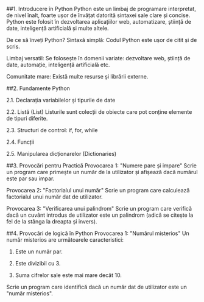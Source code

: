 ##1. Introducere în Python
Python este un limbaj de programare interpretat, de nivel înalt, foarte ușor de învățat datorită sintaxei sale clare și concise. Python este folosit în dezvoltarea aplicațiilor web, automatizare, știință de date, inteligență artificială și multe altele.

De ce să înveți Python?
Sintaxă simplă: Codul Python este ușor de citit și de scris.

Limbaj versatil: Se folosește în domenii variate: dezvoltare web, știință de date, automație, inteligență artificială etc.

Comunitate mare: Există multe resurse și librării externe.

##2. Fundamente Python

2.1. Declarația variabilelor și tipurile de date

2.2. Listă (List)
Listurile sunt colecții de obiecte care pot conține elemente de tipuri diferite.

2.3. Structuri de control: if, for, while

2.4. Funcții

2.5. Manipularea dicționarelor (Dictionaries)

##3. Provocări pentru Practică
Provocarea 1: "Numere pare și impare"
Scrie un program care primește un număr de la utilizator și afișează dacă numărul este par sau impar.

Provocarea 2: "Factorialul unui număr"
Scrie un program care calculează factorialul unui număr dat de utilizator.

Provocarea 3: "Verificarea unui palindrom"
Scrie un program care verifică dacă un cuvânt introdus de utilizator este un palindrom (adică se citește la fel de la stânga la dreapta și invers).

##4. Provocări de logică în Python
Provocarea 1: "Numărul misterios"
Un număr misterios are următoarele caracteristici:

1. Este un număr par.

2. Este divizibil cu 3.

3. Suma cifrelor sale este mai mare decât 10.

Scrie un program care identifică dacă un număr dat de utilizator este un "număr misterios".
